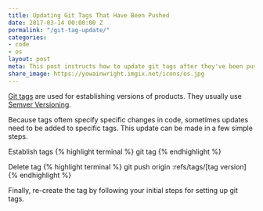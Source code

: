 ```yaml
---
title: Updating Git Tags That Have Been Pushed 
date: 2017-03-14 00:00:00 Z
permalink: "/git-tag-update/"
categories:
- code
- os
layout: post
meta: This post instructs how to update git tags after they've been pushed
share_image: https://yowainwright.imgix.net/icons/os.jpg
---
```

[Git tags](https://git-scm.com/book/en/v2/Git-Basics-Tagging) are used for establishing versions of products. They usually use [Semver Versioning](http://semver.org/). 

Because tags oftem specify specific changes in code, sometimes updates need to be added to specific tags. This update can be made in a few simple steps.

Establish tags
{% highlight terminal %}
git tag
{% endhighlight %}

Delete tag
{% highlight terminal %}
git push origin :refs/tags/[tag version]
{% endhighlight %}

Finally, re-create the tag by following your initial steps for setting up git tags. 

